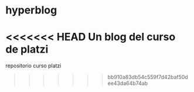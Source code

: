 # hyperblog
<<<<<<< HEAD
Un blog del curso de platzi
=======
repositorio curso platzi
>>>>>>> bb910a83db54c559f7d42baf50dee43da64b74ab

